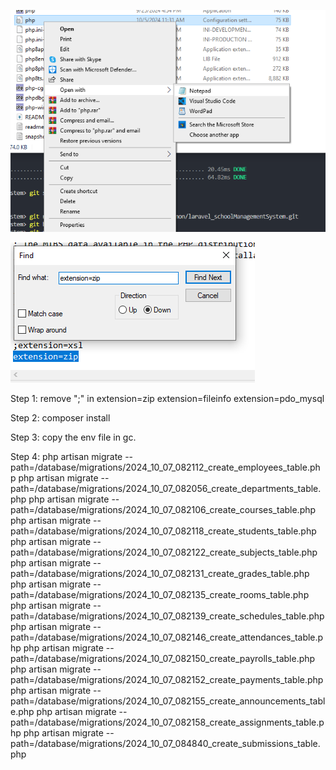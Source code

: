 ![alt text](image.png)

![alt text](image-1.png)

Step 1:
remove ";" in
extension=zip
extension=fileinfo
extension=pdo_mysql

Step 2:
composer install

Step 3:
copy the env file in gc.

Step 4:
php artisan migrate --path=/database/migrations/2024_10_07_082112_create_employees_table.php
php artisan migrate --path=/database/migrations/2024_10_07_082056_create_departments_table.php
php artisan migrate --path=/database/migrations/2024_10_07_082106_create_courses_table.php
php artisan migrate --path=/database/migrations/2024_10_07_082118_create_students_table.php
php artisan migrate --path=/database/migrations/2024_10_07_082122_create_subjects_table.php
php artisan migrate --path=/database/migrations/2024_10_07_082131_create_grades_table.php
php artisan migrate --path=/database/migrations/2024_10_07_082135_create_rooms_table.php
php artisan migrate --path=/database/migrations/2024_10_07_082139_create_schedules_table.php
php artisan migrate --path=/database/migrations/2024_10_07_082146_create_attendances_table.php
php artisan migrate --path=/database/migrations/2024_10_07_082150_create_payrolls_table.php
php artisan migrate --path=/database/migrations/2024_10_07_082152_create_payments_table.php
php artisan migrate --path=/database/migrations/2024_10_07_082155_create_announcements_table.php
php artisan migrate --path=/database/migrations/2024_10_07_082158_create_assignments_table.php
php artisan migrate --path=/database/migrations/2024_10_07_084840_create_submissions_table.php
